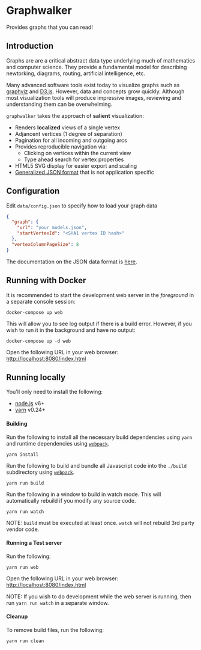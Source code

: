 # Graphwalker

Provides graphs that you can read!

## Introduction

Graphs are are a critical abstract data type underlying much of mathematics and computer science.  They provide
a fundamental model for describing newtorking, diagrams, routing, artificial intelligence, etc.

Many advanced software tools exist today to visualize graphs such as [graphviz](http://www.graphviz.org/) and [D3.js](http://d3js.org/).  However,
data and concepts grow quickly.  Although most visualization tools will produce impressive images, reviewing and understanding
them can be overwhelming.

`graphwalker` takes the approach of **salient** visualization:
* Renders **localized** views of a single vertex
* Adjancent vertices (1 degree of separation)
* Pagination for all incoming and outgoing arcs
* Provides reproducible navigation via:
    * Clicking on vertices within the current view
    * Type ahead search for vertex properties
* HTML5 SVG display for easier export and scaling
* [Generalized JSON format](./docs/data_format.md) that is not application specific

## Configuration

Edit `data/config.json` to specify how to load your graph data

```json
{
  "graph": {
    "url": "your_models.json",
    "startVertexId": "<SHA1 vertex ID hash>"
  },
  "vertexColumnPageSize": 8
}
```

The documentation on the JSON data format is [here](./docs/data_format.md).

## Running with Docker

It is recommended to start the development web server in the _foreground_ in a separate console session:

    docker-compose up web

This will allow you to see log output if there is a build error.  However, if you wish to run it in the background
and have no output:

    docker-compose up -d web

Open the following URL in your web browser: [http://localhost:8080/index.html](http://localhost:8080/index.html)

## Running locally

You'll only need to install the following:

- [node.js](https://nodejs.org/) v6+
- [yarn](https://yarnpkg.com/en/) v0.24+

#### Building

Run the following to install all the necessary build dependencies using `yarn` and runtime dependencies using [```webpack```](https://webpack.github.io/).

    yarn install

Run the following to build and bundle all Javascript code into the ```./build``` subdirectory using [```webpack```](https://webpack.github.io/).

    yarn run build

Run the following in a window to build in watch mode.  This will automatically rebuild if you modify any source code.

    yarn run watch

NOTE: `build` must be executed at least once.  `watch` will not rebuild 3rd party vendor code.

#### Running a Test server

Run the following:

    yarn run web

Open the following URL in your web browser: [http://localhost:8080/index.html](http://localhost:8080/index.html)

NOTE: If you wish to do development while the web server is running, then run `yarn run watch` in a separate window.

#### Cleanup

To remove build files, run the following:

    yarn run clean
